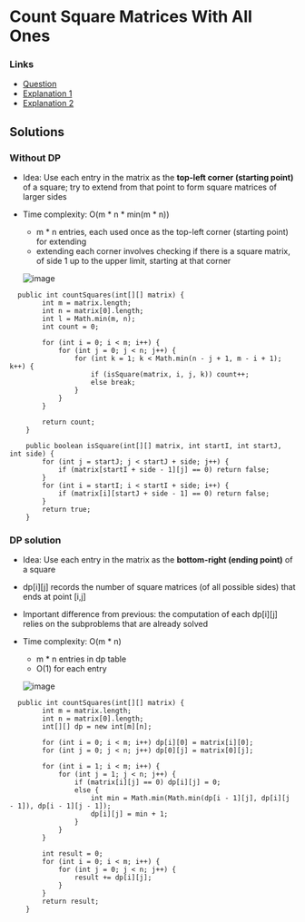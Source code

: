 # Count Square Matrices With All Ones 

### Links
 - [Question](https://leetcode.com/problems/count-square-submatrices-with-all-ones/)
 - [Explanation 1](https://www.youtube.com/watch?v=Z2h3rkVXPeQ)
 - [Explanation 2](https://www.youtube.com/watch?v=GfGsM2G1tP8&t=0s)

## Solutions

### Without DP
- Idea: Use each entry in the matrix as the **top-left corner (starting point)** of a square; try to extend from that point to form square matrices of larger sides
- Time complexity: O(m * n * min(m * n))
  - m * n entries, each used once as the top-left corner (starting point) for extending
  - extending each corner involves checking if there is a square matrix, of side 1 up to the upper limit, starting at that corner
 
  ![image](https://user-images.githubusercontent.com/77217430/164127560-e6355ec8-576b-4ffd-a07c-088efe40ac6c.png)
```
  public int countSquares(int[][] matrix) {
        int m = matrix.length;
        int n = matrix[0].length;
        int l = Math.min(m, n);
        int count = 0;
        
        for (int i = 0; i < m; i++) {
            for (int j = 0; j < n; j++) {
                for (int k = 1; k < Math.min(n - j + 1, m - i + 1); k++) {
                    if (isSquare(matrix, i, j, k)) count++;
                    else break;
                }
            }
        }
        
        return count;
    }
    
    public boolean isSquare(int[][] matrix, int startI, int startJ, int side) {
        for (int j = startJ; j < startJ + side; j++) {
            if (matrix[startI + side - 1][j] == 0) return false;
        }
        for (int i = startI; i < startI + side; i++) {
            if (matrix[i][startJ + side - 1] == 0) return false;
        }
        return true;
    }
```

### DP solution 
- Idea: Use each entry in the matrix as the **bottom-right (ending point)** of a square
- dp[i][j] records the number of square matrices (of all possible sides) that ends at point [i,j]
- Important difference from previous: the computation of each dp[i][j] relies on the subproblems that are already solved
- Time complexity: O(m * n) 
  - m * n entries in dp table
  - O(1) for each entry

  ![image](https://user-images.githubusercontent.com/77217430/164127580-2369ebe4-b00c-47b2-92be-7aa4273aae83.png)

```
  public int countSquares(int[][] matrix) {
        int m = matrix.length;
        int n = matrix[0].length;
        int[][] dp = new int[m][n];
        
        for (int i = 0; i < m; i++) dp[i][0] = matrix[i][0];
        for (int j = 0; j < n; j++) dp[0][j] = matrix[0][j];
        
        for (int i = 1; i < m; i++) {
            for (int j = 1; j < n; j++) {
                if (matrix[i][j] == 0) dp[i][j] = 0;
                else {
                    int min = Math.min(Math.min(dp[i - 1][j], dp[i][j - 1]), dp[i - 1][j - 1]);
                    dp[i][j] = min + 1;
                }
            }
        }
        
        int result = 0;
        for (int i = 0; i < m; i++) {
            for (int j = 0; j < n; j++) {
                result += dp[i][j];
            }
        }
        return result;
    }
```

